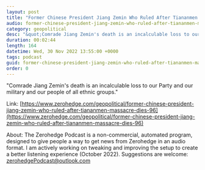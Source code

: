 ```yaml
---
layout: post
title: "Former Chinese President Jiang Zemin Who Ruled After Tiananmen Massacre Dies At 96"
audio: former-chinese-president-jiang-zemin-who-ruled-after-tiananmen-massacre-dies-96-0
category: geopolitical
desc: "&quot;Comrade Jiang Zemin's death is an incalculable loss to our Party and our military and our people of all ethnic groups.&quot; "
duration: 00:02:44
length: 164
datetime: Wed, 30 Nov 2022 13:55:00 +0000
tags: podcast
guid: former-chinese-president-jiang-zemin-who-ruled-after-tiananmen-massacre-dies-96-0
order: 0
---
```

&quot;Comrade Jiang Zemin's death is an incalculable loss to our Party and our military and our people of all ethnic groups.&quot; 

Link: [https://www.zerohedge.com/geopolitical/former-chinese-president-jiang-zemin-who-ruled-after-tiananmen-massacre-dies-96](https://www.zerohedge.com/geopolitical/former-chinese-president-jiang-zemin-who-ruled-after-tiananmen-massacre-dies-96)

About: The Zerohedge Podcast is a non-commercial, automated program, designed to give people a way to get news from Zerohedge in an audio format.  I am actively working on tweaking and improving the setup to create a better listening experience (October 2022).  Suggestions are welcome: [zerohedgePodcast@outlook.com](mailto:zerohedgePodcast@outlook.com)